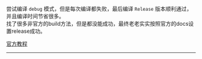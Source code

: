 尝试编译 `debug` 模式，但是每次编译都失败，最后编译 `Release` 版本顺利通过，并且编译时间节省很多。  
找了很多非官方的build方法，但是都没能成功，最终老老实实按照官方的docs设置release成功。

[官方教程][build]

--------------------------------
[build]:https://llvm.org/docs/GettingStarted.html
